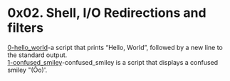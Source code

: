 # 0x02. Shell, I/O Redirections and filters
[0-hello_world](https://github.com/dailyheal/alx-system_engineering-devops/blob/master/0x02-shell_redirections/0-hello_world)-a script that prints “Hello, World”, followed by a new line to the standard output. <br/>
[1-confused_smiley](https://github.com/dailyheal/alx-system_engineering-devops/blob/master/0x02-shell_redirections/1-confused_smiley)-confused_smiley is a script that displays a confused smiley "(Ôo)'.<br/>


